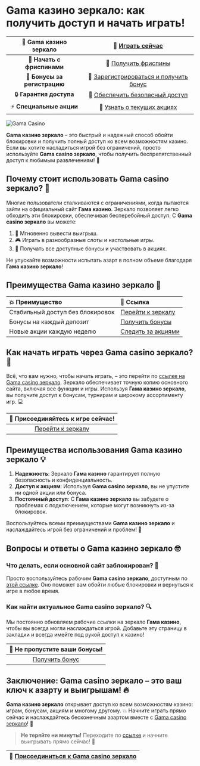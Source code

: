 # Gama казино зеркало: как получить доступ и начать играть!

| 🎲 **Gama казино зеркало** | 🔗 [Играть сейчас](https://brandplay.link/zrZpLFTP) |
|:------------------------:|:--------------------------------:|
| 🚀 **Начать с фриспинами** | 🔗 [Получить фриспины](https://brandplay.link/zrZpLFTP) |
| 🎁 **Бонусы за регистрацию** | 🔗 [Зарегистрироваться и получить бонус](https://brandplay.link/zrZpLFTP) |
| 🔒 **Гарантия доступа** | 🔗 [Обеспечить безопасный доступ](https://brandplay.link/zrZpLFTP) |
| ⚡ **Специальные акции** | 🔗 [Узнать о текущих акциях](https://brandplay.link/zrZpLFTP) |

![Gama Casino](https://i.pinimg.com/originals/a9/29/6e/a9296ea1cf6a7c20a985e593451f0323.png)

**Gama казино зеркало** – это быстрый и надежный способ обойти блокировки и получить полный доступ ко всем возможностям казино. Если вы хотите насладиться игрой без ограничений, просто используйте **Gama casino зеркало**, чтобы получить беспрепятственный доступ к любимым развлечениям! 🎰

## Почему стоит использовать Gama casino зеркало? 🤔

Многие пользователи сталкиваются с ограничениями, когда пытаются зайти на официальный сайт **Гама казино**. Зеркало позволяет легко обходить эти блокировки, обеспечивая бесперебойный доступ. С **Gama casino зеркало** вы можете:

1. 💸 Мгновенно вывести выигрыш.
2. 🎮 Играть в разнообразные слоты и настольные игры.
3. 🎁 Получать все доступные бонусы и участвовать в акциях.

Не упускайте возможности испытать азарт в полном объеме благодаря **Гама казино зеркало**!

## Преимущества Gama казино зеркало 🎯

| 💥 Преимущество | 📌 Ссылка |
|:---------------|:----------|
| Стабильный доступ без блокировок | [Перейти к зеркалу](https://brandplay.link/zrZpLFTP) |
| Бонусы на каждый депозит | [Получить бонусы](https://brandplay.link/zrZpLFTP) |
| Новые акции каждую неделю | [Следить за акциями](https://brandplay.link/zrZpLFTP) |

## Как начать играть через Gama casino зеркало? 🔄

Всё, что вам нужно, чтобы начать играть, – это перейти по [ссылке на Gama casino зеркало](https://brandplay.link/zrZpLFTP). Зеркало обеспечивает точную копию основного сайта, включая все функции и игры. Используя **Гама казино зеркало**, вы получите доступ к бонусам, турнирам и широкому ассортименту игр. 💻

| 🚀 Присоединяйтесь к игре сейчас! |
|:-----------------------------:|
| [Перейти к зеркалу](https://brandplay.link/zrZpLFTP) |

## Преимущества использования Gama казино зеркало 💡

1. **Надежность**: Зеркало **Гама казино** гарантирует полную безопасность и конфиденциальность.
2. **Доступ к акциям**: Используя **Gama casino зеркало**, вы не упустите ни одной акции или бонуса.
3. **Постоянный доступ**: С **Гама казино зеркало** вы забудете о проблемах с подключением, которые могут возникнуть из-за блокировок.

Воспользуйтесь всеми преимуществами **Gama казино зеркало** и наслаждайтесь игрой без ограничений и проблем! 🚀

## Вопросы и ответы о Gama казино зеркало 🤓

### Что делать, если основной сайт заблокирован? 🔗

Просто воспользуйтесь рабочим **Gama casino зеркало**, доступным по [этой ссылке](https://brandplay.link/zrZpLFTP). Оно поможет вам обойти любые блокировки и вернуться к игре в любое время.

### Как найти актуальное Gama casino зеркало? 🔍

Мы постоянно обновляем рабочие ссылки на зеркало **Гама казино**, чтобы вы всегда могли наслаждаться игрой. Добавьте эту страницу в закладки и всегда имейте под рукой доступ к казино!

| 🎁 Не пропустите ваши бонусы! |
|:------------------------------:|
| [Получить бонус](https://brandplay.link/zrZpLFTP) |

## Заключение: Gama casino зеркало – это ваш ключ к азарту и выигрышам! 🔥

**Gama казино зеркало** открывает доступ ко всем возможностям казино: играм, бонусам, акциям и многому другому. 💥 Начните играть прямо сейчас и наслаждайтесь бесконечным азартом вместе с [Gama casino зеркало](https://brandplay.link/zrZpLFTP)! 🌟

> **Не теряйте ни минуты!** Переходите по [ссылке](https://brandplay.link/zrZpLFTP) и начните выигрывать прямо сейчас! 🎰

| 🔗 [Присоединиться к Gama casino зеркало](https://brandplay.link/zrZpLFTP) |
|:-----------------------------------------------:|
